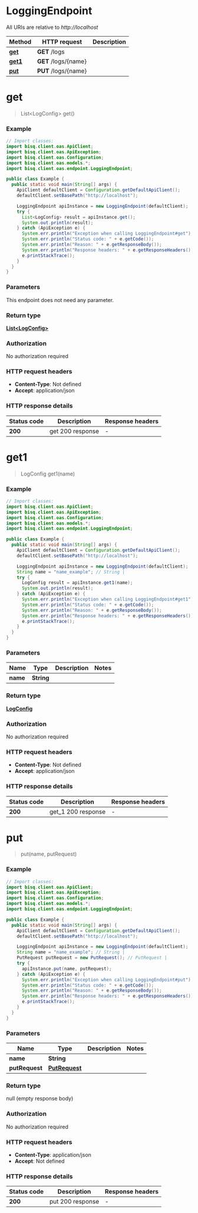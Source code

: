 # LoggingEndpoint

All URIs are relative to *http://localhost*

| Method | HTTP request | Description |
|------------- | ------------- | -------------|
| [**get**](LoggingEndpoint.md#get) | **GET** /logs |  |
| [**get1**](LoggingEndpoint.md#get1) | **GET** /logs/{name} |  |
| [**put**](LoggingEndpoint.md#put) | **PUT** /logs/{name} |  |


<a id="get"></a>
# **get**
> List&lt;LogConfig&gt; get()



### Example
```java
// Import classes:
import bisq.client.oas.ApiClient;
import bisq.client.oas.ApiException;
import bisq.client.oas.Configuration;
import bisq.client.oas.models.*;
import bisq.client.oas.endpoint.LoggingEndpoint;

public class Example {
  public static void main(String[] args) {
    ApiClient defaultClient = Configuration.getDefaultApiClient();
    defaultClient.setBasePath("http://localhost");

    LoggingEndpoint apiInstance = new LoggingEndpoint(defaultClient);
    try {
      List<LogConfig> result = apiInstance.get();
      System.out.println(result);
    } catch (ApiException e) {
      System.err.println("Exception when calling LoggingEndpoint#get");
      System.err.println("Status code: " + e.getCode());
      System.err.println("Reason: " + e.getResponseBody());
      System.err.println("Response headers: " + e.getResponseHeaders());
      e.printStackTrace();
    }
  }
}
```

### Parameters
This endpoint does not need any parameter.

### Return type

[**List&lt;LogConfig&gt;**](LogConfig.md)

### Authorization

No authorization required

### HTTP request headers

 - **Content-Type**: Not defined
 - **Accept**: application/json

### HTTP response details
| Status code | Description | Response headers |
|-------------|-------------|------------------|
| **200** | get 200 response |  -  |

<a id="get1"></a>
# **get1**
> LogConfig get1(name)



### Example
```java
// Import classes:
import bisq.client.oas.ApiClient;
import bisq.client.oas.ApiException;
import bisq.client.oas.Configuration;
import bisq.client.oas.models.*;
import bisq.client.oas.endpoint.LoggingEndpoint;

public class Example {
  public static void main(String[] args) {
    ApiClient defaultClient = Configuration.getDefaultApiClient();
    defaultClient.setBasePath("http://localhost");

    LoggingEndpoint apiInstance = new LoggingEndpoint(defaultClient);
    String name = "name_example"; // String | 
    try {
      LogConfig result = apiInstance.get1(name);
      System.out.println(result);
    } catch (ApiException e) {
      System.err.println("Exception when calling LoggingEndpoint#get1");
      System.err.println("Status code: " + e.getCode());
      System.err.println("Reason: " + e.getResponseBody());
      System.err.println("Response headers: " + e.getResponseHeaders());
      e.printStackTrace();
    }
  }
}
```

### Parameters

| Name | Type | Description  | Notes |
|------------- | ------------- | ------------- | -------------|
| **name** | **String**|  | |

### Return type

[**LogConfig**](LogConfig.md)

### Authorization

No authorization required

### HTTP request headers

 - **Content-Type**: Not defined
 - **Accept**: application/json

### HTTP response details
| Status code | Description | Response headers |
|-------------|-------------|------------------|
| **200** | get_1 200 response |  -  |

<a id="put"></a>
# **put**
> put(name, putRequest)



### Example
```java
// Import classes:
import bisq.client.oas.ApiClient;
import bisq.client.oas.ApiException;
import bisq.client.oas.Configuration;
import bisq.client.oas.models.*;
import bisq.client.oas.endpoint.LoggingEndpoint;

public class Example {
  public static void main(String[] args) {
    ApiClient defaultClient = Configuration.getDefaultApiClient();
    defaultClient.setBasePath("http://localhost");

    LoggingEndpoint apiInstance = new LoggingEndpoint(defaultClient);
    String name = "name_example"; // String | 
    PutRequest putRequest = new PutRequest(); // PutRequest | 
    try {
      apiInstance.put(name, putRequest);
    } catch (ApiException e) {
      System.err.println("Exception when calling LoggingEndpoint#put");
      System.err.println("Status code: " + e.getCode());
      System.err.println("Reason: " + e.getResponseBody());
      System.err.println("Response headers: " + e.getResponseHeaders());
      e.printStackTrace();
    }
  }
}
```

### Parameters

| Name | Type | Description  | Notes |
|------------- | ------------- | ------------- | -------------|
| **name** | **String**|  | |
| **putRequest** | [**PutRequest**](PutRequest.md)|  | |

### Return type

null (empty response body)

### Authorization

No authorization required

### HTTP request headers

 - **Content-Type**: application/json
 - **Accept**: Not defined

### HTTP response details
| Status code | Description | Response headers |
|-------------|-------------|------------------|
| **200** | put 200 response |  -  |

